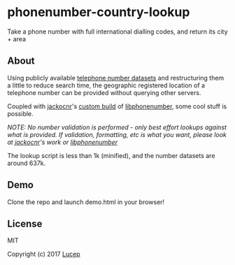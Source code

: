 # phonenumber-country-lookup
Take a phone number with full international dialling codes, and return its city + area

## About
Using publicly available [telephone number datasets](https://www.aggdata.com/free/international-calling-codes) and restructuring them a little to reduce search time, the geographic registered location of a telephone number can be provided without querying other servers.


Coupled with [jackocnr](https://github.com/jackocnr)'s [custom build](https://github.com/jackocnr/intl-tel-input/blob/master/src/js/utils.js) of [libphonenumber](https://github.com/googlei18n/libphonenumber/tree/master/javascript), some cool stuff is possible.

_NOTE: No number validation is performed - only best effort lookups against what is provided. If validation, formatting, etc is what you want, please look at [jackocnr](https://github.com/jackocnr)'s work or [libphonenumber](https://github.com/googlei18n/libphonenumber/tree/master/javascript)_

The lookup script is less than 1k (minified), and the number datasets are around 637k.

## Demo
Clone the repo and launch demo.html in your browser!

## License
MIT

Copyright (c) 2017 [Lucep](https://lucep.com)
